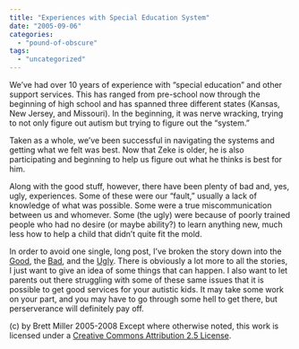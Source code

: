 ```yaml
---
title: "Experiences with Special Education System"
date: "2005-09-06"
categories: 
  - "pound-of-obscure"
tags: 
  - "uncategorized"
---
```


We’ve had over 10 years of experience with “special education” and other support services. This has ranged from pre-school now through the beginning of high school and has spanned three different states (Kansas, New Jersey, and Missouri). In the beginning, it was nerve wracking, trying to not only figure out autism but trying to figure out the “system.”  
  
Taken as a whole, we’ve been successful in navigating the systems and getting what we felt was best. Now that Zeke is older, he is also participating and beginning to help us figure out what he thinks is best for him.  
  
Along with the good stuff, however, there have been plenty of bad and, yes, ugly, experiences. Some of these were our “fault,” usually a lack of knowledge of what was possible. Some were a true miscommunication between us and whomever. Some (the ugly) were because of poorly trained people who had no desire (or maybe ability?) to learn anything new, much less how to help a child that didn’t quite fit the mold.  
  
In order to avoid one single, long post, I’ve broken the story down into the [Good](http://29marbles.blogspot.com/2005/09/experiences-with-special-ed-good.html), the [Bad](http://29marbles.blogspot.com/2005/09/experiences-with-special-ed-bad.html), and the [Ugly](http://29marbles.blogspot.com/2005/09/experiences-with-special-ed-ugly.html). There is obviously a lot more to all the stories, I just want to give an idea of some things that can happen. I also want to let parents out there struggling with some of these same issues that it is possible to get good services for your autistic kids. It may take some work on your part, and you may have to go through some hell to get there, but perserverance will definitely pay off.

(c) by Brett Miller 2005-2008 Except where otherwise noted, this work is licensed under a [Creative Commons Attribution 2.5 License](http://creativecommons.org/licenses/by/2.5/).
